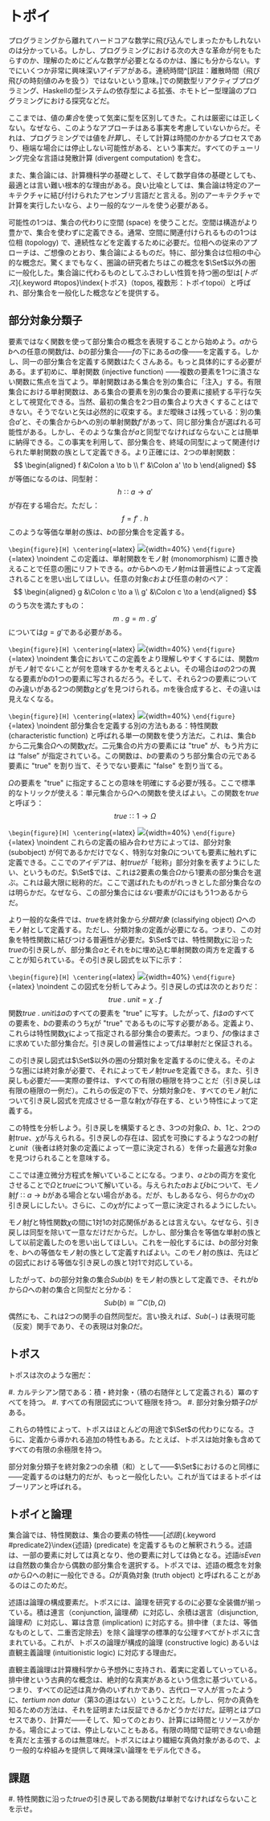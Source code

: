 # トポイ

プログラミングから離れてハードコアな数学に飛び込んでしまったかもしれないのは分かっている。しかし、プログラミングにおける次の大きな革命が何をもたらすのか、理解のためにどんな数学が必要となるのかは、誰にも分からない。すでにいくつか非常に興味深いアイデアがある。連続時間^[訳註：離散時間（飛び飛びの時刻値のみを扱う）ではないという意味。]での関数型リアクティブプログラミング、Haskellの型システムの依存型による拡張、ホモトピー型理論のプログラミングにおける探究などだ。

ここまでは、値の*集合*を使って気楽に型を区別してきた。これは厳密には正しくない。なぜなら、このようなアプローチはある事実を考慮していないからだ。それは、プログラミングでは値を*計算*し、そして計算は時間のかかるプロセスであり、極端な場合には停止しない可能性がある、という事実だ。すべてのチューリング完全な言語は発散計算 (divergent computation) を含む。

また、集合論には、計算機科学の基礎として、そして数学自体の基礎としても、最適とは言い難い根本的な理由がある。良い比喩としては、集合論は特定のアーキテクチャに結び付けられたアセンブリ言語だと言える。別のアーキテクチャで計算を実行したいなら、より一般的なツールを使う必要がある。

可能性の1つは、集合の代わりに空間 (space) を使うことだ。空間は構造がより豊かで、集合を使わずに定義できる。通常、空間に関連付けられるものの1つは位相 (topology) で、連続性などを定義するために必要だ。位相への従来のアプローチは、ご想像のとおり、集合論によるものだ。特に、部分集合は位相の中心的な概念だ。驚くまでもなく、圏論の研究者たちはこの概念を$\Set$以外の圏に一般化した。集合論に代わるものとしてふさわしい性質を持つ圏の型は[*トポス*]{.keyword #topos}\index{トポス}（topos, 複数形：トポイtopoi）と呼ばれ、部分集合を一般化した概念などを提供する。

## 部分対象分類子

要素ではなく関数を使って部分集合の概念を表現することから始めよう。$a$から$b$への任意の関数$f$は、$b$の部分集合――$f$の下にある$a$の像――を定義する。しかし、同一の部分集合を定義する関数はたくさんある。もっと具体的にする必要がある。まず初めに、単射関数 (injective function) ――複数の要素を1つに潰さない関数に焦点を当てよう。単射関数はある集合を別の集合に「注入」する。有限集合における単射関数は、ある集合の要素を別の集合の要素に接続する平行な矢として視覚化できる。当然、最初の集合を2つ目の集合より大きくすることはできない。そうでないと矢は必然的に収束する。まだ曖昧さは残っている：別の集合$a'$と、その集合から$b$への別の単射関数$f'$があって、同じ部分集合が選ばれる可能性がある。しかし、そのような集合が$a$と同型でなければならないことは簡単に納得できる。この事実を利用して、部分集合を、終域の同型によって関連付けられた単射関数の族として定義できる。より正確には、2つの単射関数：
$$
\begin{aligned}
f &\Colon a \to b \\
f' &\Colon a' \to b
\end{aligned}
$$
が等価になるのは、同型射：
$$h \Colon a \to a'$$
が存在する場合だ。ただし：
$$f = f'\ .\ h$$
このような等価な単射の族は、$b$の部分集合を定義する。

`\begin{figure}[H] \centering`{=latex}
![](images/subsetinjection.jpg){width=40%}
`\end{figure}`{=latex}
\noindent
この定義は、単射関数をモノ射 (monomorphism) に置き換えることで任意の圏にリフトできる。$a$から$b$へのモノ射$m$は普遍性によって定義されることを思い出してほしい。任意の対象$c$および任意の射のペア：
$$
\begin{aligned}
g &\Colon c \to a \\
g' &\Colon c \to a
\end{aligned}
$$
のうち次を満たすもの：
$$m\ .\ g = m\ .\ g'$$
については$g = g'$である必要がある。

`\begin{figure}[H] \centering`{=latex}
![](images/monomorphism.jpg){width=40%}
`\end{figure}`{=latex}
\noindent
集合においてこの定義をより理解しやすくするには、関数$m$がモノ射で*ない*ことが何を意味するかを考えるとよい。その場合は$a$の2つの異なる要素が$b$の1つの要素に写されるだろう。そして、それら2つの要素についてのみ違いがある2つの関数$g$と$g'$を見つけられる。$m$を後合成すると、その違いは見えなくなる。

`\begin{figure}[H] \centering`{=latex}
![](images/notmono.jpg){width=40%}
`\end{figure}`{=latex}
\noindent
部分集合を定義する別の方法もある：特性関数 (characteristic function) と呼ばれる単一の関数を使う方法だ。これは、集合$b$から二元集合$\Omega$への関数$\chi$だ。二元集合の片方の要素には "true" が、もう片方には “false” が指定されている。この関数は、$b$の要素のうち部分集合の元である要素に "true" を割り当て、そうでない要素に "false" を割り当てる。

$\Omega$の要素を "true" に指定することの意味を明確にする必要が残る。ここで標準的なトリックが使える：単元集合から$\Omega$への関数を使えばよい。この関数を$\mathit{true}$と呼ぼう：
$$\mathit{true} \Colon 1 \to \Omega$$

`\begin{figure}[H] \centering`{=latex}
![](images/true.jpg){width=40%}
`\end{figure}`{=latex}
\noindent
これらの定義の組み合わせ方によっては、部分対象 (subobject) が何であるかだけでなく、特別な対象$\Omega$についても要素に触れずに定義できる。ここでのアイデアは、射$\mathit{true}$が「総称」部分対象を表すようにしたい、というものだ。$\Set$では、これは2要素の集合$\Omega$から1要素の部分集合を選ぶ。これは最大限に総称的だ。ここで選ばれたものがれっきとした部分集合なのは明らかだ。なぜなら、この部分集合には*ない*要素が$\Omega$にはもう1つあるからだ。

より一般的な条件では、$\mathit{true}$を終対象から*分類対象* (classifying object) $\Omega$へのモノ射として定義する。ただし、分類対象の定義が必要になる。つまり、この対象を特性関数に結びつける普遍性が必要だ。$\Set$では、特性関数$\chi$に沿った$\mathit{true}$の引き戻しが、部分集合$a$とそれを$b$に埋め込む単射関数の両方を定義することが知られている。その引き戻し図式を以下に示す：

`\begin{figure}[H] \centering`{=latex}
![](images/pullback.jpg){width=40%}
`\end{figure}`{=latex}
\noindent
この図式を分析してみよう。引き戻しの式は次のとおりだ：
$$\mathit{true}\ .\ \mathit{unit} = \chi\ .\ f$$
関数$\mathit{true}\ .\ \mathit{unit}$は$a$のすべての要素を "true" に写す。したがって、$f$は$a$のすべての要素を、$b$の要素のうち$\chi$が "true" であるものに写す必要がある。定義より、これらは特性関数$\chi$によって指定される部分集合の要素だ。つまり、$f$の像はまさに求めていた部分集合だ。引き戻しの普遍性によって$f$は単射だと保証される。

この引き戻し図式は$\Set$以外の圏の分類対象を定義するのに使える。そのような圏には終対象が必要で、それによってモノ射$\mathit{true}$を定義できる。また、引き戻しも必要だ――実際の要件は、すべての有限の極限を持つことだ（引き戻しは有限の極限の一例だ）。これらの仮定の下で、分類対象$\Omega$を、すべてのモノ射$f$について引き戻し図式を完成させる一意な射$\chi$が存在する、という特性によって定義する。

この特性を分析しよう。引き戻しを構築するとき、3つの対象$\Omega$、$b$、$1$と、2つの射$\mathit{true}$、$\chi$が与えられる。引き戻しの存在は、図式を可換にするような2つの射$f$と$\mathit{unit}$（後者は終対象の定義によって一意に決定される）を伴った最適な対象$a$を見つけられることを意味する。

ここでは連立微分方程式を解いていることになる。つまり、$a$*と*$b$の両方を変化させることで$\Omega$と$\mathit{true}$について解いている。与えられた$a$および$b$について、モノ射$f \Colon a \to b$がある場合とない場合がある。だが、もしあるなら、何らかの$\chi$の引き戻しにしたい。さらに、この$\chi$が$f$によって一意に決定されるようにしたい。

モノ射$f$と特性関数$\chi$の間に1対1の対応関係があるとは言えない。なぜなら、引き戻しは同型を除いて一意なだけだからだ。しかし、部分集合を等価な単射の族として以前定義したのを思い出してほしい。これを一般化するには、$b$の部分対象を、$b$への等価なモノ射の族として定義すればよい。このモノ射の族は、先ほどの図式における等価な引き戻しの族と1対1で対応している。

したがって、$b$の部分対象の集合$\mathit{Sub}(b)$ をモノ射の族として定義でき、それが$b$から$\Omega$への射の集合と同型だと分かる：
$$\mathit{Sub}(b) \cong \cat{C}(b, \Omega)$$
偶然にも、これは2つの関手の自然同型だ。言い換えれば、$\mathit{Sub}(-)$ は表現可能（反変）関手であり、その表現は対象$\Omega$だ。

## トポス

トポスは次のような圏だ：

#. カルテシアン閉である：積・終対象・（積の右随伴として定義される）冪のすべてを持つ。
#. すべての有限図式について極限を持つ。
#. 部分対象分類子$\Omega$がある。

これらの特性によって、トポスはほとんどの用途で$\Set$の代わりになる。さらに、定義から導かれる追加の特性もある。たとえば、トポスは始対象も含めてすべての有限の余極限を持つ。

部分対象分類子を終対象2つの余積（和）として――$\Set$におけるのと同様に――定義するのは魅力的だが、もっと一般化したい。これが当てはまるトポイはブーリアンと呼ばれる。

## トポイと論理

集合論では、特性関数は、集合の要素の特性――[*述語*]{.keyword #predicate2}\index{述語} (predicate) を定義するものと解釈されうる。述語は、一部の要素に対しては真となり、他の要素に対しては偽となる。述語$\mathit{isEven}$は自然数の集合から偶数の部分集合を選択する。トポスでは、述語の概念を対象$a$から$\Omega$への射に一般化できる。$\Omega$が真偽対象 (truth object) と呼ばれることがあるのはこのためだ。

述語は論理の構成要素だ。トポスには、論理を研究するのに必要な全装備が揃っている。積は連言（conjunction, 論理*積*）に対応し、余積は選言（disjunction, 論理*和*）に対応し、冪は含意 (implication) に対応する。排中律（または、等価なものとして、二重否定除去）を除く論理学の標準的な公理すべてがトポスに含まれている。これが、トポスの論理が構成的論理 (constructive logic) あるいは直観主義論理 (intuitionistic logic) に対応する理由だ。

直観主義論理は計算機科学から予想外に支持され、着実に定着していっている。排中律という古典的な概念は、絶対的な真実があるという信念に基づいている。つまり、すべての記述は真か偽のいずれかであり、古代ローマ人が言ったように、*tertium non datur*（第3の道はない）ということだ。しかし、何かの真偽を知るための方法は、それを証明または反証できるかどうかだけだ。証明とはプロセスであり、計算だ――そして、知ってのとおり、計算には時間とリソースがかかる。場合によっては、停止しないこともある。有限の時間で証明できない命題を真だと主張するのは無意味だ。トポスにはより繊細な真偽対象があるので、より一般的な枠組みを提供して興味深い論理をモデル化できる。

## 課題

#. 特性関数に沿った$\mathit{true}$の引き戻しである関数$f$は単射でなければならないことを示せ。

